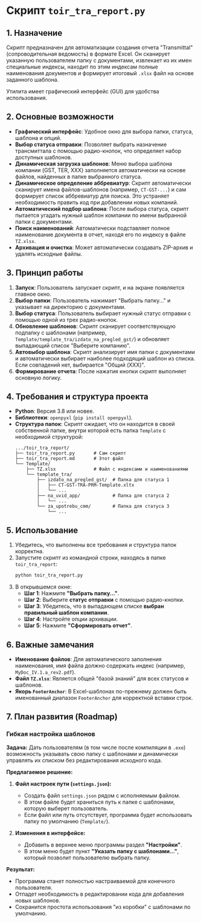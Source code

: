 # Скрипт `toir_tra_report.py`

## 1. Назначение

Скрипт предназначен для автоматизации создания отчета "Transmittal" (сопроводительная ведомость) в формате Excel. Он сканирует указанную пользователем папку с документами, извлекает из их имен специальные индексы, находит по этим индексам полные наименования документов и формирует итоговый `.xlsx` файл на основе заданного шаблона.

Утилита имеет графический интерфейс (GUI) для удобства использования.

## 2. Основные возможности

- **Графический интерфейс**: Удобное окно для выбора папки, статуса, шаблона и опций.
- **Выбор статуса отправки**: Позволяет выбрать назначение трансмиттала с помощью радио-кнопок, что определяет набор доступных шаблонов.
- **Динамическая загрузка шаблонов**: Меню выбора шаблона компании (GST, TER, XXX) заполняется автоматически на основе файлов, найденных в папке выбранного статуса.
- **Динамическое определение аббревиатур**: Скрипт автоматически сканирует имена файлов-шаблонов (например, `CT-GST-...`) и сам формирует список аббревиатур для поиска. Это устраняет необходимость править код при добавлении новых компаний.
- **Автоматический подбор шаблона**: После выбора статуса, скрипт пытается угадать нужный шаблон компании по имени выбранной папки с документами.
- **Поиск наименований**: Автоматически подставляет полное наименование документа в отчет, находя его по индексу в файле `TZ.xlsx`.
- **Архивация и очистка**: Может автоматически создавать ZIP-архив и удалять исходные файлы.

## 3. Принцип работы

1.  **Запуск**: Пользователь запускает скрипт, и на экране появляется главное окно.
2.  **Выбор папки**: Пользователь нажимает "Выбрать папку..." и указывает на директорию с документами.
3.  **Выбор статуса**: Пользователь выбирает нужный статус отправки с помощью одной из трех радио-кнопок.
4.  **Обновление шаблонов**: Скрипт сканирует соответствующую подпапку с шаблонами (например, `Template/template_tra/izdato_na_pregled_gst/`) и обновляет выпадающий список "Выберите компанию".
5.  **Автовыбор шаблона**: Скрипт анализирует имя папки с документами и автоматически выбирает наиболее подходящий шаблон из списка. Если совпадений нет, выбирается "Общий (XXX)".
6.  **Формирование отчета**: После нажатия кнопки скрипт выполняет основную логику.

## 4. Требования и структура проекта

- **Python**: Версия 3.8 или новее.
- **Библиотеки**: `openpyxl` (`pip install openpyxl`).
- **Структура папок**: Скрипт ожидает, что он находится в своей собственной папке, внутри которой есть папка `Template` с необходимой структурой:
  ```
  .../toir_tra_report/
  ├── toir_tra_report.py       # Сам скрипт
  ├── toir_tra_report.md       # Этот файл
  └── Template/
      ├── TZ.xlsx              # Файл с индексами и наименованиями
      └── template_tra/
          ├── izdato_na_pregled_gst/  # Папка для статуса 1
          │   ├── CT-GST-TRA-PRM-Template.xltx
          │   └── ...
          ├── na_uvid_app/            # Папка для статуса 2
          │   └── ...
          └── za_upotrebu_cmm/        # Папка для статуса 3
              └── ...
  ```

## 5. Использование

1.  Убедитесь, что выполнены все требования и структура папок корректна.
2.  Запустите скрипт из командной строки, находясь в папке `toir_tra_report`:
    ```bash
    python toir_tra_report.py
    ```
3.  В открывшемся окне:
    - **Шаг 1**: Нажмите **"Выбрать папку..."**.
    - **Шаг 2**: Выберите **статус отправки** с помощью радио-кнопки.
    - **Шаг 3**: Убедитесь, что в выпадающем списке **выбран правильный шаблон компании**.
    - **Шаг 4**: Настройте опции архивации.
    - **Шаг 5**: Нажмите **"Сформировать отчет"**.

## 6. Важные замечания

- **Именование файлов**: Для автоматического заполнения наименования, имя файла должно содержать индекс (например, `MyDoc_IV.1.a_rev2.pdf`).
- **Файл `TZ.xlsx`**: Является общей "базой знаний" для всех статусов и шаблонов.
- **Якорь `FooterAnchor`**: В Excel-шаблонах по-прежнему должен быть именованный диапазон `FooterAnchor` для корректной вставки строк.

## 7. План развития (Roadmap)

### Гибкая настройка шаблонов

**Задача:** Дать пользователям (в том числе после компиляции в `.exe`) возможность указывать свою папку с шаблонами и динамически управлять их списком без редактирования исходного кода.

**Предлагаемое решение:**

1.  **Файл настроек пути (`settings.json`):**
    *   Создать файл `settings.json` рядом с исполняемым файлом.
    *   В этом файле будет храниться путь к папке с шаблонами, которую выберет пользователь.
    *   Если файл или путь отсутствует, программа будет использовать папку по умолчанию (`Template/`).

2.  **Изменения в интерфейсе:**
    *   Добавить в верхнее меню программы раздел **"Настройки"**.
    *   В этом меню будет пункт **"Указать папку с шаблонами..."**, который позволит пользователю выбрать папку.

**Результат:**
*   Программа станет полностью настраиваемой для конечного пользователя.
*   Отпадет необходимость в редактировании кода для добавления новых шаблонов.
*   Сохранится простота использования "из коробки" с шаблонами по умолчанию.